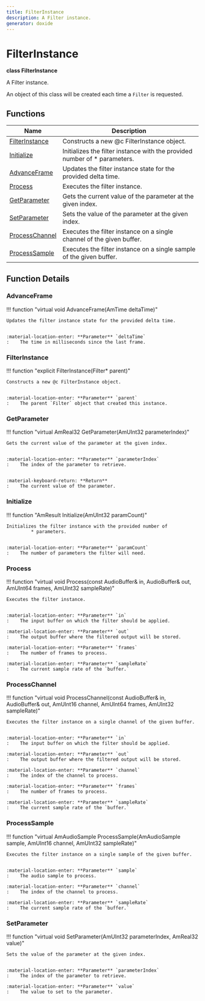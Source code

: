 ```yaml
---
title: FilterInstance
description: A Filter instance.
generator: doxide
---
```



# FilterInstance

**class  FilterInstance**


A Filter instance.

An object of this class will be created each time a `Filter` is requested.
    


## Functions

| Name | Description |
| ---- | ----------- |
| [FilterInstance](#FilterInstance) | Constructs a new @c FilterInstance object. |
| [Initialize](#Initialize) | Initializes the filter instance with the provided number of * parameters. |
| [AdvanceFrame](#AdvanceFrame) | Updates the filter instance state for the provided delta time. |
| [Process](#Process) | Executes the filter instance. |
| [GetParameter](#GetParameter) | Gets the current value of the parameter at the given index. |
| [SetParameter](#SetParameter) | Sets the value of the parameter at the given index. |
| [ProcessChannel](#ProcessChannel) | Executes the filter instance on a single channel of the given buffer. |
| [ProcessSample](#ProcessSample) | Executes the filter instance on a single sample of the given buffer. |

## Function Details

### AdvanceFrame<a name="AdvanceFrame"></a>
!!! function "virtual void AdvanceFrame(AmTime deltaTime)"

    
    Updates the filter instance state for the provided delta time.
    
    
    :material-location-enter: **Parameter** `deltaTime`
    :    The time in milliseconds since the last frame.
                
    

### FilterInstance<a name="FilterInstance"></a>
!!! function "explicit FilterInstance(Filter&#42; parent)"

    
    Constructs a new @c FilterInstance object.
    
    
    :material-location-enter: **Parameter** `parent`
    :    The parent `Filter` object that created this instance.
                
    

### GetParameter<a name="GetParameter"></a>
!!! function "virtual AmReal32 GetParameter(AmUInt32 parameterIndex)"

    
    Gets the current value of the parameter at the given index.
    
    
    :material-location-enter: **Parameter** `parameterIndex`
    :    The index of the parameter to retrieve.
    
    
    :material-keyboard-return: **Return**
    :    The current value of the parameter.
            
    

### Initialize<a name="Initialize"></a>
!!! function "AmResult Initialize(AmUInt32 paramCount)"

    
    Initializes the filter instance with the provided number of
             * parameters.
    
    
    :material-location-enter: **Parameter** `paramCount`
    :    The number of parameters the filter will need.
                
    

### Process<a name="Process"></a>
!!! function "virtual void Process(const AudioBuffer&amp; in, AudioBuffer&amp; out, AmUInt64 frames, AmUInt32 sampleRate)"

    
    Executes the filter instance.
    
    
    :material-location-enter: **Parameter** `in`
    :    The input buffer on which the filter should be applied.
        
    :material-location-enter: **Parameter** `out`
    :    The output buffer where the filtered output will be stored.
        
    :material-location-enter: **Parameter** `frames`
    :    The number of frames to process.
        
    :material-location-enter: **Parameter** `sampleRate`
    :    The current sample rate of the `buffer.`
                
    

### ProcessChannel<a name="ProcessChannel"></a>
!!! function "virtual void ProcessChannel(const AudioBuffer&amp; in, AudioBuffer&amp; out, AmUInt16 channel, AmUInt64 frames, AmUInt32 sampleRate)"

    
    Executes the filter instance on a single channel of the given buffer.
    
    
    :material-location-enter: **Parameter** `in`
    :    The input buffer on which the filter should be applied.
        
    :material-location-enter: **Parameter** `out`
    :    The output buffer where the filtered output will be stored.
        
    :material-location-enter: **Parameter** `channel`
    :    The index of the channel to process.
        
    :material-location-enter: **Parameter** `frames`
    :    The number of frames to process.
        
    :material-location-enter: **Parameter** `sampleRate`
    :    The current sample rate of the `buffer.`
                
    

### ProcessSample<a name="ProcessSample"></a>
!!! function "virtual AmAudioSample ProcessSample(AmAudioSample sample, AmUInt16 channel, AmUInt32 sampleRate)"

    
    Executes the filter instance on a single sample of the given buffer.
    
    
    :material-location-enter: **Parameter** `sample`
    :    The audio sample to process.
        
    :material-location-enter: **Parameter** `channel`
    :    The index of the channel to process.
        
    :material-location-enter: **Parameter** `sampleRate`
    :    The current sample rate of the `buffer.`
                
    

### SetParameter<a name="SetParameter"></a>
!!! function "virtual void SetParameter(AmUInt32 parameterIndex, AmReal32 value)"

    
    Sets the value of the parameter at the given index.
    
    
    :material-location-enter: **Parameter** `parameterIndex`
    :    The index of the parameter to retrieve.
        
    :material-location-enter: **Parameter** `value`
    :    The value to set to the parameter.
                
    

